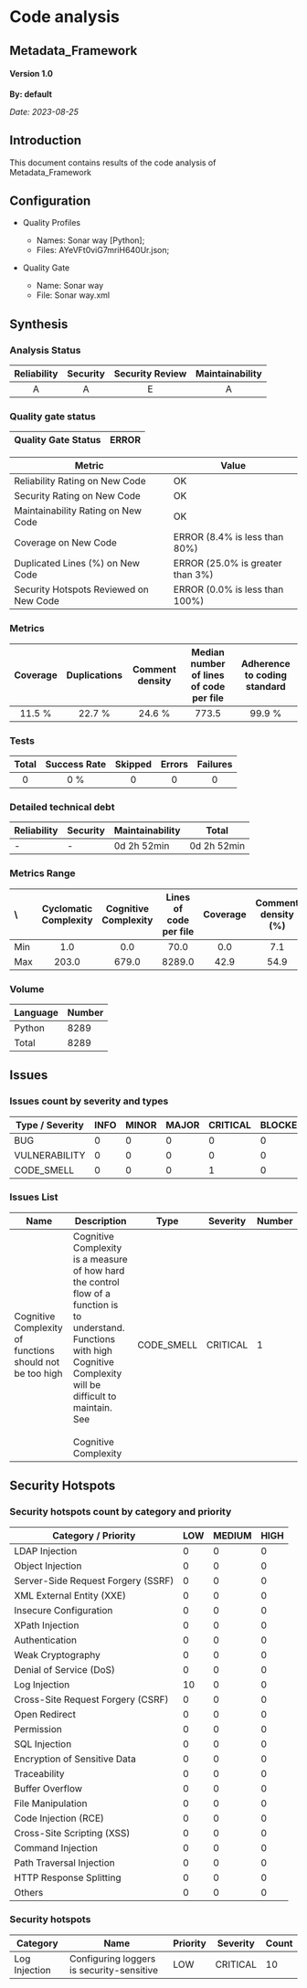 # Code analysis
## Metadata_Framework 
#### Version 1.0 

**By: default**

*Date: 2023-08-25*

## Introduction
This document contains results of the code analysis of Metadata_Framework



## Configuration

- Quality Profiles
    - Names: Sonar way [Python]; 
    - Files: AYeVFt0viG7mriH640Ur.json; 


 - Quality Gate
    - Name: Sonar way
    - File: Sonar way.xml

## Synthesis

### Analysis Status

Reliability | Security | Security Review | Maintainability |
:---:|:---:|:---:|:---:
A | A | E | A |

### Quality gate status

| Quality Gate Status | ERROR |
|-|-|

Metric|Value
---|---
Reliability Rating on New Code|OK
Security Rating on New Code|OK
Maintainability Rating on New Code|OK
Coverage on New Code|ERROR (8.4% is less than 80%)
Duplicated Lines (%) on New Code|ERROR (25.0% is greater than 3%)
Security Hotspots Reviewed on New Code|ERROR (0.0% is less than 100%)


### Metrics

Coverage | Duplications | Comment density | Median number of lines of code per file | Adherence to coding standard |
:---:|:---:|:---:|:---:|:---:
11.5 % | 22.7 % | 24.6 % | 773.5 | 99.9 %

### Tests

Total | Success Rate | Skipped | Errors | Failures |
:---:|:---:|:---:|:---:|:---:
0 | 0 % | 0 | 0 | 0

### Detailed technical debt

Reliability|Security|Maintainability|Total
---|---|---|---
-|-|0d 2h 52min|0d 2h 52min


### Metrics Range

\ | Cyclomatic Complexity | Cognitive Complexity | Lines of code per file | Coverage | Comment density (%) | Duplication (%)
:---|:---:|:---:|:---:|:---:|:---:|:---:
Min | 1.0 | 0.0 | 70.0 | 0.0 | 7.1 | 0.0
Max | 203.0 | 679.0 | 8289.0 | 42.9 | 54.9 | 73.0

### Volume

Language|Number
---|---
Python|8289
Total|8289


## Issues

### Issues count by severity and types

Type / Severity|INFO|MINOR|MAJOR|CRITICAL|BLOCKER
---|---|---|---|---|---
BUG|0|0|0|0|0
VULNERABILITY|0|0|0|0|0
CODE_SMELL|0|0|0|1|0


### Issues List

Name|Description|Type|Severity|Number
---|---|---|---|---
Cognitive Complexity of functions should not be too high|Cognitive Complexity is a measure of how hard the control flow of a function is to understand. Functions with high Cognitive Complexity will be <br /> difficult to maintain. <br /> See <br />  <br />    Cognitive Complexity  <br /> |CODE_SMELL|CRITICAL|1


## Security Hotspots

### Security hotspots count by category and priority

Category / Priority|LOW|MEDIUM|HIGH
---|---|---|---
LDAP Injection|0|0|0
Object Injection|0|0|0
Server-Side Request Forgery (SSRF)|0|0|0
XML External Entity (XXE)|0|0|0
Insecure Configuration|0|0|0
XPath Injection|0|0|0
Authentication|0|0|0
Weak Cryptography|0|0|0
Denial of Service (DoS)|0|0|0
Log Injection|10|0|0
Cross-Site Request Forgery (CSRF)|0|0|0
Open Redirect|0|0|0
Permission|0|0|0
SQL Injection|0|0|0
Encryption of Sensitive Data|0|0|0
Traceability|0|0|0
Buffer Overflow|0|0|0
File Manipulation|0|0|0
Code Injection (RCE)|0|0|0
Cross-Site Scripting (XSS)|0|0|0
Command Injection|0|0|0
Path Traversal Injection|0|0|0
HTTP Response Splitting|0|0|0
Others|0|0|0


### Security hotspots

Category|Name|Priority|Severity|Count
---|---|---|---|---
Log Injection|Configuring loggers is security-sensitive|LOW|CRITICAL|10
